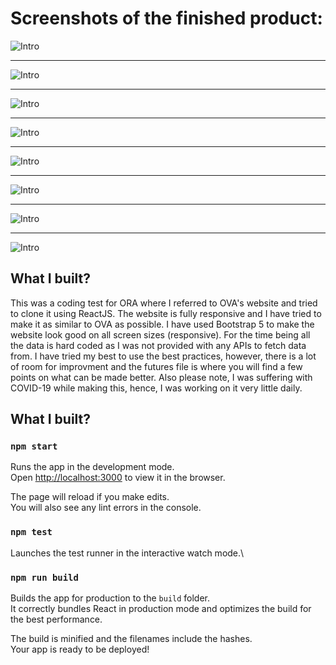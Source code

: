 # Screenshots of the finished product:

![Intro](./src//assets/HeaderSection.png)

---

![Intro](./src//assets/ProdGrid.png)

---

![Intro](./src//assets/Reviews.png)

---

![Intro](./src//assets/Footer.png)

---

![Intro](./src//assets/HeaderMobile.png)

---

![Intro](./src//assets/ProdGridMobile.png)

---

![Intro](./src//assets/GetStartedMobile.png)

---

![Intro](./src//assets/FooterMobile.png)

## What I built?

This was a coding test for ORA where I referred to OVA's website and tried to clone it using ReactJS. The website is fully responsive and I have tried to make it as similar to OVA as possible. I have used Bootstrap 5 to make the website look good on all screen sizes (responsive). For the time being all the data is hard coded as I was not provided with any APIs to fetch data from. I have tried my best to use the best practices, however, there is a lot of room for improvment and the futures file is where you will find a few points on what can be made better. Also please note, I was suffering with COVID-19 while making this, hence, I was working on it very little daily.

## What I built?

### `npm start`

Runs the app in the development mode.\
Open [http://localhost:3000](http://localhost:3000) to view it in the browser.

The page will reload if you make edits.\
You will also see any lint errors in the console.

### `npm test`

Launches the test runner in the interactive watch mode.\

### `npm run build`

Builds the app for production to the `build` folder.\
It correctly bundles React in production mode and optimizes the build for the best performance.

The build is minified and the filenames include the hashes.\
Your app is ready to be deployed!
